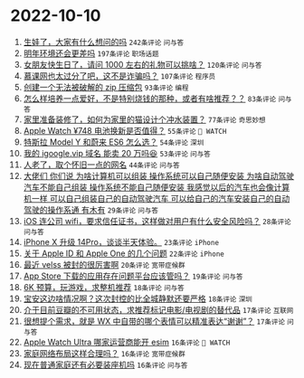 # 2022-10-10

1. [生娃了，大家有什么想问的吗](https://www.v2ex.com/t/885675) `242条评论` `问与答`
1. [明年环境还会更差吗](https://www.v2ex.com/t/885778) `197条评论` `职场话题`
1. [女朋友快生日了，请问 1000 左右的礼物可以挑啥？](https://www.v2ex.com/t/885668) `120条评论` `问与答`
1. [慕课网也太过分了吧，这不是诈骗吗？](https://www.v2ex.com/t/885693) `107条评论` `程序员`
1. [创建一个无法被破解的 zip 压缩包](https://www.v2ex.com/t/885696) `93条评论` `编程`
1. [怎么样培养一点爱好，不是特别烧钱的那种，或者有啥推荐？？](https://www.v2ex.com/t/885868) `83条评论` `问与答`
1. [家里准备装修了，如何为家里的猫设计个冲水装置？](https://www.v2ex.com/t/885721) `77条评论` `奇思妙想`
1. [Apple Watch ¥748 电池换新是否值得？](https://www.v2ex.com/t/885688) `55条评论` ` WATCH`
1. [特斯拉 Model Y 和蔚来 ES6 怎么选？](https://www.v2ex.com/t/885742) `54条评论` `深圳`
1. [我的 igoogle.vip 域名 能卖 20 万吗😆](https://www.v2ex.com/t/885832) `53条评论` `问与答`
1. [人老了，取个怀旧一点的网名](https://www.v2ex.com/t/885892) `44条评论` `问与答`
1. [大佬们 你们说 为啥计算机可以组装 操作系统可以自己随便安装 为啥自动驾驶汽车不能自己组装 操作系统不能自己随便安装 我感觉以后的汽车也会像计算机一样 可以自己组装自己的自动驾驶汽车 可以给自己的汽车安装自己的自动驾驶的操作系通 有木有](https://www.v2ex.com/t/885930) `29条评论` `问与答`
1. [iOS 连公司 wifi，要求信任证书，这样做对用户有什么安全风险吗？](https://www.v2ex.com/t/885838) `28条评论` `问与答`
1. [iPhone X 升级 14Pro，谈谈半天体验。](https://www.v2ex.com/t/885820) `23条评论` `iPhone`
1. [关于 Apple ID 和 Apple One 的几个问题](https://www.v2ex.com/t/885792) `22条评论` `iPhone`
1. [最近 velss 被封的很厉害啊](https://www.v2ex.com/t/885728) `20条评论` `宽带症候群`
1. [App Store 下载的应用存在问题平台应该管吗？](https://www.v2ex.com/t/885670) `19条评论` `问与答`
1. [6K 预算，玩游戏，求整机推荐](https://www.v2ex.com/t/885852) `18条评论` `问与答`
1. [宝安这边啥情况啊？这次封控的比全城静默还要严格](https://www.v2ex.com/t/885864) `18条评论` `深圳`
1. [介于目前豆瓣的不可用状态，求推荐标记电影/电视剧的替代品](https://www.v2ex.com/t/885715) `17条评论` `互联网`
1. [很想提个需求，就是 WX 中自带的哪个表情可以精准表达“谢谢”？](https://www.v2ex.com/t/885679) `17条评论` `问与答`
1. [Apple Watch Ultra 哪家运营商能开 esim](https://www.v2ex.com/t/885812) `16条评论` ` WATCH`
1. [家庭网络布局这样合理吗？](https://www.v2ex.com/t/885796) `16条评论` `宽带症候群`
1. [现在普通家庭还有必要装座机吗](https://www.v2ex.com/t/885749) `16条评论` `问与答`
